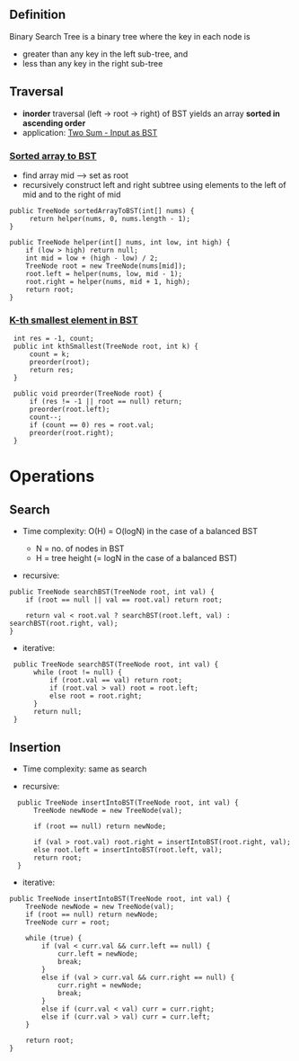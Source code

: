 ## Definition

Binary Search Tree is a binary tree where the key in each node is 
- greater than any key in the left sub-tree, and
- less than any key in the right sub-tree

## Traversal
- **inorder** traversal (left -> root -> right) of BST yields an array **sorted in ascending order**
 - application: [Two Sum - Input as BST](https://leetcode.com/problems/two-sum-iv-input-is-a-bst/solution/)

### [Sorted array to BST](https://leetcode.com/problems/convert-sorted-array-to-binary-search-tree/?envType=study-plan&id=level-2)
- find array mid --> set as root
- recursively construct left and right subtree using elements to the left of mid and to the right of mid
```
public TreeNode sortedArrayToBST(int[] nums) {
     return helper(nums, 0, nums.length - 1);
}

public TreeNode helper(int[] nums, int low, int high) {
    if (low > high) return null;
    int mid = low + (high - low) / 2;
    TreeNode root = new TreeNode(nums[mid]);
    root.left = helper(nums, low, mid - 1);
    root.right = helper(nums, mid + 1, high);
    return root;
}
```

### [K-th smallest element in BST](https://leetcode.com/problems/kth-smallest-element-in-a-bst/?envType=study-plan&id=level-2)
```
 int res = -1, count;
 public int kthSmallest(TreeNode root, int k) {
     count = k;
     preorder(root);
     return res;
 }

 public void preorder(TreeNode root) {
     if (res != -1 || root == null) return;
     preorder(root.left);
     count--;
     if (count == 0) res = root.val;
     preorder(root.right);
 }
```


# Operations
## Search

- Time complexity: O(H) 
                   = O(logN) in the case of a balanced BST
  - N = no. of nodes in BST
  - H = tree height (= logN in the case of a balanced BST)
 
- recursive:
```
public TreeNode searchBST(TreeNode root, int val) {
    if (root == null || val == root.val) return root;

    return val < root.val ? searchBST(root.left, val) : searchBST(root.right, val);
}
```
- iterative:
```
 public TreeNode searchBST(TreeNode root, int val) {
      while (root != null) {
          if (root.val == val) return root;
          if (root.val > val) root = root.left;
          else root = root.right;
      }
      return null;
 }
```

## Insertion

- Time complexity: same as search

- recursive:
```
  public TreeNode insertIntoBST(TreeNode root, int val) {
      TreeNode newNode = new TreeNode(val);

      if (root == null) return newNode;

      if (val > root.val) root.right = insertIntoBST(root.right, val);
      else root.left = insertIntoBST(root.left, val);
      return root;
  }
```

- iterative:
```
public TreeNode insertIntoBST(TreeNode root, int val) {
    TreeNode newNode = new TreeNode(val);
    if (root == null) return newNode;
    TreeNode curr = root;

    while (true) {
        if (val < curr.val && curr.left == null) {
            curr.left = newNode;
            break;
        }
        else if (val > curr.val && curr.right == null) {
            curr.right = newNode;
            break;
        }
        else if (curr.val < val) curr = curr.right;
        else if (curr.val > val) curr = curr.left;
    }

    return root;
}
```
